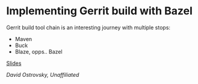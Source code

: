 # Implementing Gerrit build with Bazel

Gerrit build tool chain is an interesting journey with multiple stops:

* Maven
* Buck
* Blaze, opps.. Bazel

[Slides](http://ostrovsky.org/gerrit/bazel-build-gerrit/)

*David Ostrovsky, Unaffiliated*
